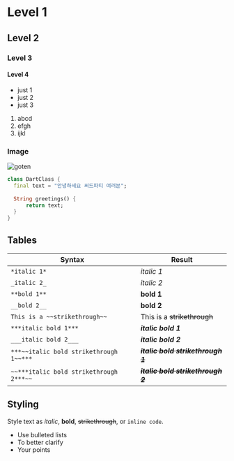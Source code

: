 # Level 1
## Level 2
### Level 3
#### Level 4

- just 1
- just 2
- just 3

1. abcd
2. efgh
3. ijkl

### Image
![goten](https://avatars.githubusercontent.com/u/34850203?v=4)

```dart
class DartClass {
  final text = "안녕하세요 써드파티 여러분";
  
  String greetings() {
      return text;
  }
}
```

## Tables

|Syntax                                 |Result                               |
|---------------------------------------|-------------------------------------|
|`*italic 1*`                           |*italic 1*                           |
|`_italic 2_`                           | _italic 2_                          |
|`**bold 1**`                           |**bold 1**                           |
|`__bold 2__`                           |__bold 2__                           |
|`This is a ~~strikethrough~~`          |This is a ~~strikethrough~~          |
|`***italic bold 1***`                  |***italic bold 1***                  |
|`___italic bold 2___`                  |___italic bold 2___                  |
|`***~~italic bold strikethrough 1~~***`|***~~italic bold strikethrough 1~~***|
|`~~***italic bold strikethrough 2***~~`|~~***italic bold strikethrough 2***~~|

## Styling
Style text as _italic_, __bold__, ~~strikethrough~~, or `inline code`.

- Use bulleted lists
- To better clarify
- Your points